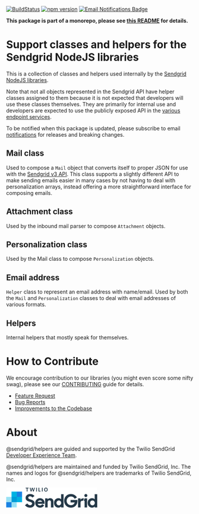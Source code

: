 [![BuildStatus](https://travis-ci.org/sendgrid/sendgrid-nodejs.svg?branch=master)](https://travis-ci.org/sendgrid/sendgrid-nodejs)
[![npm version](https://badge.fury.io/js/%40sendgrid%2Fclient.svg)](https://www.npmjs.com/org/sendgrid)
[![Email Notifications Badge](https://dx.sendgrid.com/badge/nodejs)](https://dx.sendgrid.com/newsletter/nodejs)

**This package is part of a monorepo, please see [this README](https://github.com/sendgrid/sendgrid-nodejs/blob/master/README.md) for details.**

# Support classes and helpers for the Sendgrid NodeJS libraries
This is a collection of classes and helpers used internally by the
[Sendgrid NodeJS libraries](https://www.npmjs.com/org/sendgrid).

Note that not all objects represented in the Sendgrid API have helper classes assigned to them because it is not expected that developers will use these classes themselves. They are primarily for internal use and developers are expected to use the publicly exposed API in the [various endpoint services](https://www.npmjs.com/org/sendgrid).

To be notified when this package is updated, please subscribe to email [notifications](https://dx.sendgrid.com/newsletter/nodejs) for releases and breaking changes.

## Mail class
Used to compose a `Mail` object that converts itself to proper JSON for use with the [Sendgrid v3 API](https://sendgrid.com/docs/API_Reference/api_v3.html). This class supports a slightly different API to make sending emails easier in many cases by not having to deal with personalization arrays, instead offering a more straightforward interface for composing emails.

## Attachment class
Used by the inbound mail parser to compose `Attachment` objects.

## Personalization class
Used by the Mail class to compose `Personalization` objects.

## Email address
`Helper` class to represent an email address with name/email. Used by both the `Mail` and `Personalization` classes to deal with email addresses of various formats.

## Helpers
Internal helpers that mostly speak for themselves.

<a name="contribute"></a>
# How to Contribute

We encourage contribution to our libraries (you might even score some nifty swag), please see our [CONTRIBUTING](https://github.com/sendgrid/sendgrid-nodejs/blob/master/CONTRIBUTING.md) guide for details.

* [Feature Request](https://github.com/sendgrid/sendgrid-nodejs/tree/master/CONTRIBUTING.md#feature-request)
* [Bug Reports](https://github.com/sendgrid/sendgrid-nodejs/tree/master/CONTRIBUTING.md#submit-a-bug-report)
* [Improvements to the Codebase](https://github.com/sendgrid/sendgrid-nodejs/tree/master/CONTRIBUTING.md#improvements-to-the-codebase)

<a name="about"></a>
# About

@sendgrid/helpers are guided and supported by the Twilio SendGrid [Developer Experience Team](mailto:dx@sendgrid.com).

@sendgrid/helpers are maintained and funded by Twilio SendGrid, Inc. The names and logos for @sendgrid/helpers are trademarks of Twilio SendGrid, Inc.

![Twilio SendGrid Logo](https://github.com/sendgrid/sendgrid-python/raw/master/twilio_sendgrid_logo.png)
